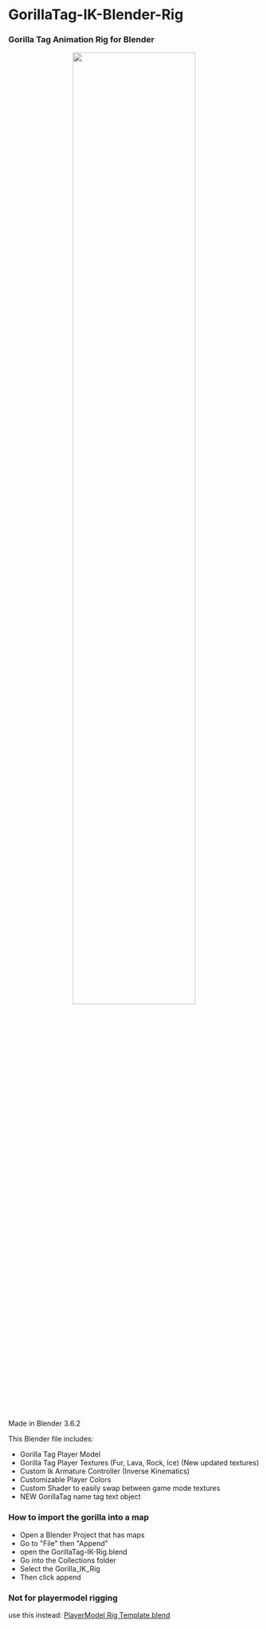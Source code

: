 # GorillaTag-IK-Blender-Rig

### Gorilla Tag Animation Rig for Blender

<div align="center">
 <img src="https://github.com/NachoEngine/GorillaTag-Player-IK-Blender-Rig/blob/main/blender_gorilla_readmeimage.png?raw=true" width=70% height=70%</img><br>
</div>

Made in Blender 3.6.2

This Blender file includes:
* Gorilla Tag Player Model
* Gorilla Tag Player Textures (Fur, Lava, Rock, Ice) (New updated textures)
* Custom Ik Armature Controller (Inverse Kinematics)
* Customizable Player Colors
* Custom Shader to easily swap between game mode textures
* NEW GorillaTag name tag text object


### How to import the gorilla into a map
* Open a Blender Project that has maps
* Go to "File" then "Append"
* open the GorillaTag-IK-Rig.blend
* Go into the Collections folder
* Select the Gorilla_IK_Rig
* Then click append

### Not for playermodel rigging
use this instead: [PlayerModel Rig Template.blend]



[PlayerModel Rig Template.blend]: https://github.com/NachoEngine/GorillaPlayerModelModProject-Master/blob/main/Assets/PlayerMod_RiggingTemplate.blend

